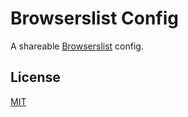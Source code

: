 # Browserslist Config

A shareable [Browserslist](https://www.npmjs.com/package/browserslist) config.

## License

[MIT](./LICENSE)

